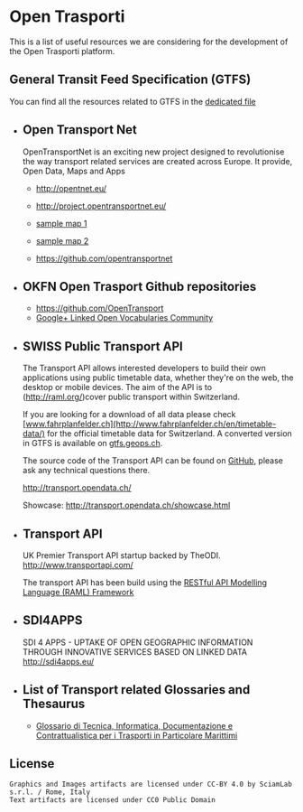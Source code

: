 
# Open Trasporti
This is a list of useful resources we are considering for the development of the Open Trasporti platform.


## General Transit Feed Specification (GTFS)
You can find all the resources related to GTFS in the [dedicated file](GTFS.md)



* Open Transport Net
  --------------------
  OpenTransportNet is an exciting new project designed to revolutionise the way transport related services are created across Europe.
  It provide, Open Data, Maps and Apps

  - http://opentnet.eu/
  - http://project.opentransportnet.eu/
  - [sample map 1](http://www.opentransportnet.eu/create-maps?hs_x=252385.51276911635&hs_y=6246085.207523053&hs_z=15&visible_layers=Topographic%3Btraffic%20volumes%20on%20Paris%20roads%20-%20typical%20week%20in%20spring&hs_panel=status_creator)
  - [sample map 2](http://www.opentransportnet.eu/fr/create-maps?hs_x=251035.04749816813&hs_y=6245502.062845862&hs_z=15&visible_layers=Topographic%3BParkings%20sur%20le%20territoire%20de%20Grand%20Paris%20Seine%20Ouest%3BGares%20et%20stations%20du%20r%C3%A9seau%20ferr%C3%A9%20(par%20ligne)%3BStations%20V%C3%A9lib%20-%20Disponibilit%C3%A9s%20en%20temps%20r%C3%A9el%3BStations%20et%20espaces%20AutoLib%20de%20la%20m%C3%A9tropole%20parisienne%3BEv%C3%A9nements%20impactant%20les%20d%C3%A9placements)

  - https://github.com/opentransportnet

* OKFN Open Trasport Github repositories
  ---------------------------------------
  - https://github.com/OpenTransport
  - [Google+ Linked Open Vocabularies Community](https://plus.google.com/communities/108509791366293651606)

* SWISS Public Transport API
  --------------------------
  The Transport API allows interested developers to build their own applications using public timetable data, whether they're on the web, the desktop or mobile devices. The aim of the API is to (http://raml.org/)cover public transport within Switzerland.

  If you are looking for a download of all data please check [www.fahrplanfelder.ch](http://www.fahrplanfelder.ch/en/timetable-data/) for the official timetable data for Switzerland. A converted version in GTFS is available on [gtfs.geops.ch](http://gtfs.geops.ch/).

  The source code of the Transport API can be found on [GitHub](https://github.com/OpendataCH/Transport), please ask any technical questions there.

  http://transport.opendata.ch/

  Showcase: http://transport.opendata.ch/showcase.html

* Transport API
  ----------------
  UK Premier Transport API startup backed by TheODI.
  http://www.transportapi.com/

  The transport API has been build using the [RESTful API Modelling Language (RAML) Framework](http://raml.org/)

* SDI4APPS
  ---------
  SDI 4 APPS - UPTAKE OF OPEN GEOGRAPHIC INFORMATION THROUGH INNOVATIVE SERVICES BASED ON LINKED DATA
  http://sdi4apps.eu/



* List of Transport related Glossaries and Thesaurus
  ----------------------------------------------------

  - [Glossario di Tecnica, Informatica, Documentazione e Contrattualistica per i Trasporti in Particolare Marittimi](http://bartoc.org/en/node/17706)



License
-------

    Graphics and Images artifacts are licensed under CC-BY 4.0 by SciamLab s.r.l. / Rome, Italy
    Text artifacts are licensed under CC0 Public Domain

